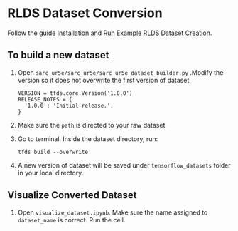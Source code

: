# RLDS Dataset Conversion

Follow the guide [Installation](https://github.com/kpertsch/rlds_dataset_builder/tree/main?tab=readme-ov-file#installation) and [Run Example RLDS Dataset Creation](https://github.com/kpertsch/rlds_dataset_builder/tree/main?tab=readme-ov-file#run-example-rlds-dataset-creation).

## To build a new dataset

1. Open ```sarc_ur5e/sarc_ur5e/sarc_ur5e_dataset_builder.py``` .Modify the version so it does not overwrite the first version of dataset
    ```
    VERSION = tfds.core.Version('1.0.0') 
    RELEASE_NOTES = {
      '1.0.0': 'Initial release.',
    }
   ```
2. Make sure the ```path``` is directed to your raw dataset
3. Go to terminal. Inside the dataset directory, run:
   
   ```
   tfds build --overwrite
   ```
   
5. A new version of dataset will be saved under ```tensorflow_datasets``` folder in your local directory.

## Visualize Converted Dataset

1. Open ```visualize_dataset.ipynb```. Make sure the name assigned to ```dataset_name``` is correct. Run the cell.
   
